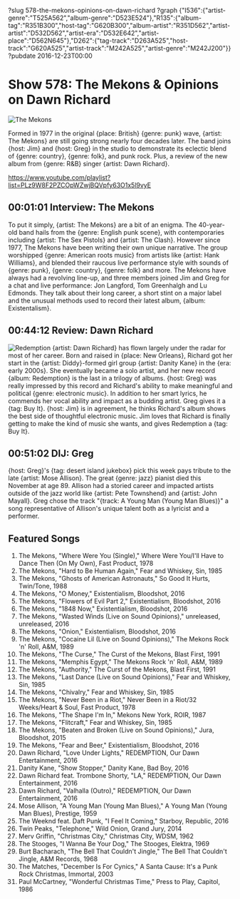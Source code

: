 ?slug 578-the-mekons-opinions-on-dawn-richard
?graph {"I536":{"artist-genre":"T525A562","album-genre":"D523E524"},"R135":{"album-tag":"R351B300","host-tag":"G620B300","album-artist":"R351D562","artist-artist":"D532D562","artist-era":"D532E642","artist-place":"D562N645"},"D262":{"tag-track":"D263A525","host-track":"G620A525","artist-track":"M242A525","artist-genre":"M242J200"}}
?pubdate 2016-12-23T00:00

# Show 578: The Mekons & Opinions on Dawn Richard

![The Mekons](//static.soundopinions.org/christmas/mekons_web.jpg)

Formed in 1977 in the original {place: British} {genre: punk} wave, {artist: The Mekons} are still going strong nearly four decades later. The band joins {host: Jim} and {host: Greg} in the studio to demonstrate its eclectic blend of {genre: country}, {genre: folk}, and punk rock. Plus, a review of the new album from {genre: R&B} singer {artist: Dawn Richard}.

https://www.youtube.com/playlist?list=PLz9W8F2PZCOpWZwjBQVpfy63O1x5l9vyE

## 00:01:01 Interview: The Mekons
To put it simply, {artist: The Mekons} are a bit of an enigma. The 40-year-old band hails from the {genre: English punk scene}, with contemporaries including {artist: The Sex Pistols} and {artist: The Clash}. However since 1977, The Mekons have been writing their own unique narrative. The group worshipped {genre: American roots music} from artists like {artist: Hank Williams}, and blended their raucous live performance style with sounds of {genre: punk}, {genre: country}, {genre: folk} and more. The Mekons have always had a revolving line-up, and three members joined Jim and Greg for a chat and live performance: Jon Langford, Tom Greenhalgh and Lu Edmonds. They talk about their long career, a short stint on a major label and the unusual methods used to record their latest album, {album: Existentalism}.


## 00:44:12 Review: Dawn Richard
![Redemption](http://is1.mzstatic.com/image/thumb/Music71/v4/83/c4/a3/83c4a3e9-eee3-e85f-6769-358077d03f6b/source/600x600bb.jpg "363780112/1159353420")
{artist: Dawn Richard} has flown largely under the radar for most of her career. Born and raised in {place: New Orleans}, Richard got her start in the {artist: Diddy}-formed girl group {artist: Danity Kane} in the {era: early 2000s}. She eventually became a solo artist, and her new record {album: Redemption} is the last in a trilogy of albums. {host: Greg} was really impressed by this record and Richard's ability to make meaningful and political {genre: electronic music}. In addition to her smart lyrics, he commends her vocal ability and impact as a budding artist. Greg gives it a {tag: Buy It}. {host: Jim} is in agreement, he thinks Richard's album shows the best side of thoughtful electronic music. Jim loves that Richard is finally getting to make the kind of music she wants, and gives Redemption a {tag: Buy It}.


## 00:51:02 DIJ: Greg
{host: Greg}'s {tag: desert island jukebox} pick this week pays tribute to the late {artist: Mose Allison}. The great {genre: jazz} pianist died this November at age 89. Allison had a  storied career and impacted artists outside of the jazz world like {artist: Pete Townshend} and {artist: John Mayall}. Greg chose the track "{track: A Young Man (Young Man Blues)}" a song representative of Allison's unique talent both as a lyricist and a performer. 

## Featured Songs

1. The Mekons, "Where Were You (Single)," Where Were You/I'll Have to Dance Then (On My Own), Fast Product, 1978
1. The Mekons, "Hard to Be Human Again," Fear and Whiskey, Sin, 1985
1. The Mekons, "Ghosts of American Astronauts," So Good It Hurts, Twin/Tone, 1988
1. The Mekons, "O Money," Existentialism, Bloodshot, 2016
1. The Mekons, "Flowers of Evil Part 2," Existentialism, Bloodshot, 2016
1. The Mekons, "1848 Now," Existentialism, Bloodshot, 2016
1. The Mekons, "Wasted Winds (Live on Sound Opinions)," unreleased, unreleased, 2016
1. The Mekons, "Onion," Existentialism, Bloodshot, 2016
1. The Mekons, "Cocaine Lil (Live on Sound Opinions)," The Mekons Rock 'n' Roll, A&M, 1989
1. The Mekons, "The Curse," The Curst of the Mekons, Blast First, 1991
1. The Mekons, "Memphis Egypt," The Mekons Rock 'n' Roll, A&M, 1989
1. The Mekons, "Authority," The Curst of the Mekons, Blast First, 1991
1. The Mekons, "Last Dance (Live on Sound Opinions)," Fear and Whiskey, Sin, 1985
1. The Mekons, "Chivalry," Fear and Whiskey, Sin, 1985
1. The Mekons, "Never Been in a Riot," Never Been in a Riot/32 Weeks/Heart & Soul, Fast Product, 1978
1. The Mekons, "The Shape I'm In," Mekons New York, ROIR, 1987
1. The Mekons, "Flitcraft," Fear and Whiskey, Sin, 1985
1. The Mekons, "Beaten and Broken (Live on Sound Opinions)," Jura, Bloodshot, 2015
1. The Mekons, "Fear and Beer," Existentialism, Bloodshot, 2016
1. Dawn Richard, "Love Under Lights," REDEMPTION, Our Dawn Entertainment, 2016
1. Danity Kane, "Show Stopper," Danity Kane, Bad Boy, 2016
1. Dawn Richard feat. Trombone Shorty, "LA," REDEMPTION, Our Dawn Entertainment, 2016
1. Dawn Richard, "Valhalla (Outro)," REDEMPTION, Our Dawn Entertainment, 2016
1. Mose Allison, "A Young Man (Young Man Blues)," A Young Man (Young Man Blues), Prestige, 1959
1. The Weeknd feat. Daft Punk, "I Feel It Coming," Starboy, Republic, 2016
1. Twin Peaks, "Telephone," Wild Onion, Grand Jury, 2014
1. Merv Griffin, "Christmas City," Christmas City, WDSM, 1962
1. The Stooges, "I Wanna Be Your Dog," The Stooges, Elektra, 1969
1. Burt Bacharach, "The Bell That Couldn't Jingle," The Bell That Couldn't Jingle, A&M Records, 1968
1. The Matches, "December Is For Cynics," A Santa Cause: It's a Punk Rock Christmas, Immortal, 2003
1. Paul McCartney, "Wonderful Christmas Time," Press to Play, Capitol, 1986
